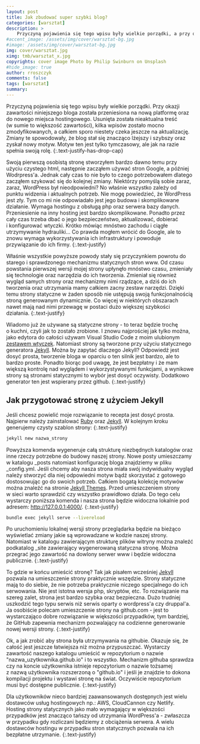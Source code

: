 ```yaml
---
layout: post
title: Jak zbudować super szybki blog?
categories: [warsztat]
description: >
    Przyczyną pojawienia się tego wpisu były wielkie porządki, a przy okazji migracja zawartości niniejszego bloga na nową platformę.    
#accent_image: /assets/img/cover/warsztat-bg.jpg
#image: /assets/img/cover/warsztat-bg.jpg
img: cover/warsztat.jpg
ximg: tmb/warsztat_x.jpg
copyrights: cover image Photo by Philip Swinburn on Unsplash
#hide_image: true
author: rroszczyk
comments: false
tags: [warsztat]
summary: 
---
```


Przyczyną pojawienia się tego wpisu były wielkie porządki. Przy okazji zawartości niniejszego bloga została przeniesiona na nową platformę oraz do nowego miejsca hostingowego. Usunięta została nieaktualna treść (w&nbsp;sumie to większość zawartości), kilka wpisów zostało mocno zmodyfikowanych, a&nbsp;całkiem sporo niestety czeka jeszcze na aktualizację. Zmiany te spowodowały, że blog stał się znacząco lżejszy i&nbsp;szybszy oraz zyskał nowy motyw. Motyw ten jest tylko tymczasowy, ale jak na razie spełnia swoją rolę.
{:.text-justify-has-drop-cap}

Swoją pierwszą osobistą stronę stworzyłem bardzo dawno temu przy użyciu czystego html, następnie zacząłem używać stron Google, a&nbsp;później Wodrpress'a. Jednak cały czas to nie było to czego potrzebowałem dlatego zacząłem szykować się do kolejnej zmiany. Niektórzy pomyślą sobie zaraz, zaraz, WordPress był nieodpowiedni? No właśnie wszystko zależy od punktu widzenia i&nbsp;aktualnych potrzeb. Nie mogę powiedzieć, że WordPress jest zły. Tym co mi nie odpowiadało jest jego budowa i&nbsp;skomplikowane działanie. Wymaga hostingu z&nbsp;obsługą php oraz serwera bazy danych. Przeniesienie na inny hosting jest bardzo skomplikowane. Ponadto przez cały czas trzeba dbać o&nbsp;jego bezpieczeństwo, aktualizować, dobierać  i&nbsp;konfigurować wtyczki. Krótko mówiąc mnóstwo zachodu i&nbsp;ciągłe utrzymywanie hydrauliki... Co prawda mogłem wrócić do Google, ale to znowu wymaga wykorzystywania ich infrastruktury i&nbsp;powoduje przywiązanie do ich firmy.
{:.text-justify}

Właśnie wszystkie powyższe powody stały się przyczynkiem powrotu do starego i&nbsp;sprawdzonego mechanizmu statycznych stron www. Od czasu powstania pierwszej wersji mojej strony upłynęło mnóstwo czasu, zmieniały się technologie oraz narzędzia do ich tworzenia. Zmieniał się również wygląd samych strony oraz mechanizmy nimi rządzące, a&nbsp;dziś do ich tworzenia oraz utrzymania mamy całkiem zacny zestaw narzędzi. Dzięki temu strony statyczne w&nbsp;żaden sposób nie ustępują swoją funkcjonalnością stroną generowanym dynamicznie. Co więcej w&nbsp;niektórych obszarach nawet mają nad nimi przewagę w&nbsp;postaci dużo większej szybkości działania.
{:.text-justify}

Wiadomo już że używane są statyczne strony - to teraz będzie trochę o&nbsp;kuchni, czyli jak to zostało zrobione. I&nbsp;znowu najprościej jak tylko można, jako edytora do całości używam Visual Studio Code z&nbsp;moim ulubionym [zestawem wtyczek]. Natomiast strony są tworzone przy użyciu statycznego generatora [Jekyll]. Można by zapytać dlaczego Jekyll? Odpowiedź jest dosyć prosta, tworzenie bloga w&nbsp;oparciu o&nbsp;ten silnik jest bardzo, ale to bardzo proste. Ponadto biorąc pod uwagę, że jest bezpłatny i&nbsp;że mam większą kontrolę nad wyglądem i&nbsp;wykorzystywanymi funkcjami, a wynikowe strony są stronami statycznymi to wybór jest dosyć oczywisty. Dodatkowo generator ten jest wspierany przez github.
{:.text-justify}

## Jak przygotować stronę z użyciem Jekyll

Jeśli chcesz powielić moje rozwiązanie to recepta jest dosyć prosta. Najpierw należy zainstalować [Ruby] oraz [Jekyll]. W&nbsp;kolejnym kroku generujemy czysty szablon strony:
{:.text-justify}

```bash
jekyll new nazwa_strony
```
Powyższa komenda wygeneruje całą strukturę niezbędnych katalogów oraz inne rzeczy potrzebne do budowy naszej strony. Nowe posty umieszczamy w&nbsp;katalogu _posts natomiast konfigurację bloga znajdziemy w&nbsp;pliku _config.yml. Jeśli chcemy aby nasza strona miała swój indywidualny wygląd należy stworzyć dla niej odpowiedni motyw bądź skorzystać z&nbsp;gotowego dostosowując go do swoich potrzeb. Całkiem bogatą kolekcję motywów można znaleźć na stronie [Jekyll Themes]. Przed umieszczeniem strony w&nbsp;sieci warto sprawdzić czy wszystko prawidłowo działa. Do tego celu wystarczy poniższa komenda i&nbsp;nasza strona będzie widoczna lokalnie pod adresem: http://127.0.0.1:4000/.
{:.text-justify}

```bash
bundle exec jekyll serve --livereload
```

Po uruchomieniu lokalnej wersji strony przeglądarka będzie na bieżąco wyświetlać zmiany jakie są wprowadzane w&nbsp;kodzie naszej strony. Natomiast w&nbsp;katalogu zawierającym strukturę plików witryny można znaleźć podkatalog _site zawierający wygenerowaną statyczna stronę. Można przegrać jego zawartość na dowlony serwer www i&nbsp;będzie widoczna publicznie.
{:.text-justify}

To gdzie w końcu umieścić stronę? Tak jak pisałem wcześniej [Jekyll] pozwala na umieszczenie strony praktycznie wszędzie. Strony statyczne mają to do siebie, że nie potrzeba praktycznie niczego specjalnego do ich serwowania. Nie jest istotna wersja php, skryptów, etc. To rozwiązanie ma szereg zalet, strona jest bardzo szybka oraz bezpieczna. Dużo trudniej uszkodzić tego typu serwis niż serwis oparty o wordpress'a czy druppal'a. Ja osobiście polecam umieszczenie strony na github.com -&nbsp;jest to wystarczająco dobre rozwiązanie w&nbsp;większości przypadków, tym bardziej, że GitHub zapewnia mechanizm pozwalający na codzienne generowanie nowej wersji strony.
{:.text-justify}

Ok, a&nbsp;jak zrobić aby strona była utrzymywania na githubie. Okazuje się, że całość jest jeszcze łatwiejsza niż można przypuszczać. Wystarczy zawartość naszego katalogu umieścić w&nbsp;repozytorium o&nbsp;nazwie "nazwa_uzytkownika.github.io" i&nbsp;to wszystko. Mechanizm githuba sprawdza czy na koncie użytkownika istnieje repozytorium o&nbsp;nazwie tożsamej z&nbsp;nazwą użytkownika rozszerzoną o&nbsp;"github.io" i&nbsp;jeśli je znajdzie to dokona kompilacji projektu i&nbsp;wystawi stronę na świat. Oczywiście repozytorium musi być dostępne publicznie.
{:.text-justify}

Dla użytkowników nieco bardziej zaawansowanych dostępnych jest wielu dostawców usług hostingowych np.: AWS, CloudCannon czy Netlify. Hosting strony statycznych jako mało wymagający w&nbsp;większości przypadków jest znacząco tańszy od utrzymania WordPress'a - zwłaszcza w przypadku gdy rozliczani będziemy z&nbsp;obciążenia serwera. A&nbsp;wielu dostawców hostingu w&nbsp;przypadku stron statycznych pozwala na ich bezpłatne utrzymanie.
{:.text-justify}

[Jekyll]: https://jekyllrb.com/ "Jekyll"
[Ruby]: https://www.ruby-lang.org/en/  "Ruby"
[Jekyll Themes]: http://jekyllthemes.org/ "JekyllThemes"
[zestawem wtyczek]: ../moje-ulubione-dodatki-do-visual-studio-code/ "Moje ulubione dodatki do Visual Studio Code"